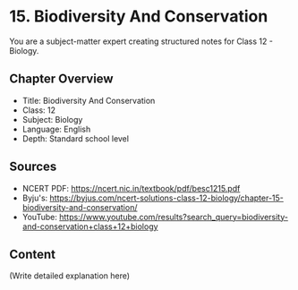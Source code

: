 # 15. Biodiversity And Conservation

You are a subject-matter expert creating structured notes for Class 12 - Biology.

## Chapter Overview
- Title: Biodiversity And Conservation
- Class: 12
- Subject: Biology
- Language: English
- Depth: Standard school level

## Sources
- NCERT PDF: https://ncert.nic.in/textbook/pdf/besc1215.pdf
- Byju's: https://byjus.com/ncert-solutions-class-12-biology/chapter-15-biodiversity-and-conservation/
- YouTube: https://www.youtube.com/results?search_query=biodiversity-and-conservation+class+12+biology

## Content
(Write detailed explanation here)
